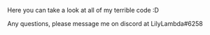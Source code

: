 Here you can take a look at all of my terrible code :D

Any questions, please message me on discord at LilyLambda#6258
